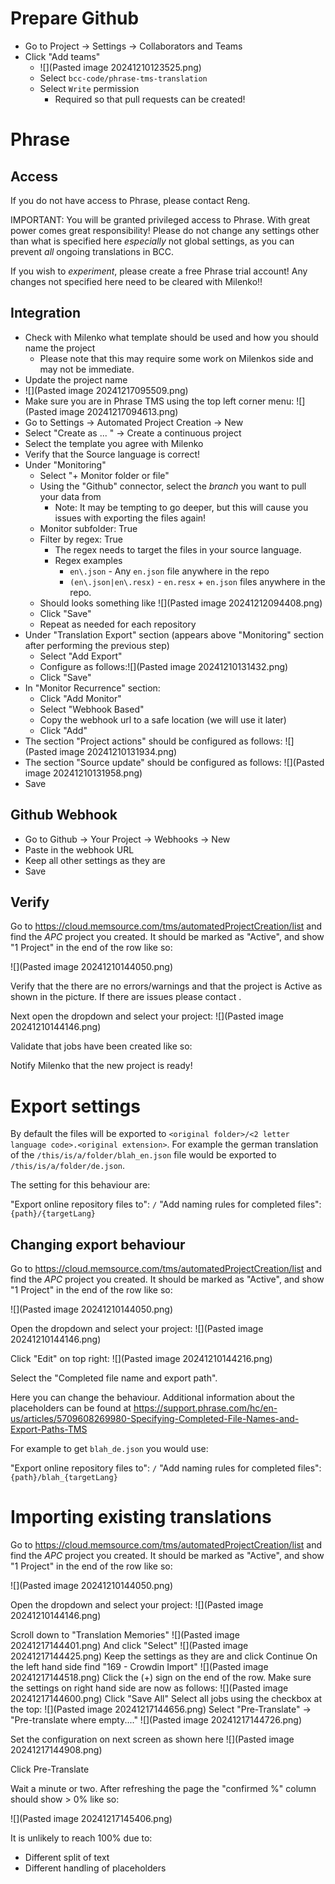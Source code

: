 # Prepare Github

* Go to Project -> Settings -> Collaborators and Teams
* Click "Add teams"
	* ![](Pasted image 20241210123525.png)
	* Select `bcc-code/phrase-tms-translation`
	* Select `Write` permission
		* Required so that pull requests can be created!

# Phrase

## Access

If you do not have access to Phrase, please contact Reng.

IMPORTANT: You will be granted privileged access to Phrase. With great power comes great responsibility! Please do not change any settings other than what is specified here *especially* not global settings, as you can prevent *all* ongoing translations in BCC.

If you wish to *experiment*, please create a free Phrase trial account! Any changes not specified here need to be cleared with Milenko!!

## Integration

* Check with Milenko what template should be used and how you should name the project
	* Please note that this may require some work on Milenkos side and may not be immediate.
* Update the project name
* ![](Pasted image 20241217095509.png)
* Make sure you are in Phrase TMS using the top left corner menu: ![](Pasted image 20241217094613.png)
* Go to Settings -> Automated Project Creation -> New
* Select "Create as ... " -> Create a continuous project
* Select the template you agree with Milenko
* Verify that the Source language is correct!
* Under "Monitoring"
	* Select "+ Monitor folder or file"
	* Using the "Github" connector, select the *branch* you want to pull your data from
		* Note: It may be tempting to go deeper, but this will cause you issues with exporting the files again!
	* Monitor subfolder: True
	* Filter by regex: True
		* The regex needs to target the files in your source language.
		* Regex examples
			* `en\.json` - Any `en.json` file anywhere in the repo
			* `(en\.json|en\.resx)` - `en.resx` + `en.json` files anywhere in the repo.
	* Should looks something like ![](Pasted image 20241212094408.png)
	* Click "Save"
	* Repeat as needed for each repository
* Under "Translation Export" section (appears above "Monitoring" section after performing the previous step)
	* Select "Add Export"
	* Configure as follows:![](Pasted image 20241210131432.png)
	* Click "Save"
* In "Monitor Recurrence" section:
	* Click "Add Monitor"
	* Select "Webhook Based"
	* Copy the webhook url to a safe location (we will use it later)
	* Click "Add"
* The section "Project actions" should be configured as follows: ![](Pasted image 20241210131934.png)
* The section "Source update" should be configured as follows: ![](Pasted image 20241210131958.png)
* Save
## Github Webhook

* Go to Github -> Your Project -> Webhooks -> New
* Paste in the webhook URL
* Keep all other settings as they are
* Save

## Verify

Go to https://cloud.memsource.com/tms/automatedProjectCreation/list and find the *APC* project you created. It should be marked as "Active", and show "1 Project" in the end of the row like so:

![](Pasted image 20241210144050.png)

Verify that the there are no errors/warnings and that the project is Active as shown in the picture. If there are issues please contact <TODO>.

Next open the dropdown and select your project:
![](Pasted image 20241210144146.png)

Validate that jobs have been created like so:




Notify Milenko that the new project is ready!
#  Export settings

By default the files will be exported to `<original folder>/<2 letter language code>.<original extension>`. For example the german translation of the `/this/is/a/folder/blah_en.json` file would be exported to `/this/is/a/folder/de.json`.

The setting for this behaviour are:

"Export online repository files to": `/`
"Add naming rules for completed files": `{path}/{targetLang}`

## Changing export behaviour

Go to https://cloud.memsource.com/tms/automatedProjectCreation/list and find the *APC* project you created. It should be marked as "Active", and show "1 Project" in the end of the row like so:

![](Pasted image 20241210144050.png)

Open the dropdown and select your project:
![](Pasted image 20241210144146.png)

Click "Edit" on top right:
![](Pasted image 20241210144216.png)

Select the "Completed file name and export path". 

Here you can change the behaviour. Additional information about the placeholders can be found at https://support.phrase.com/hc/en-us/articles/5709608269980-Specifying-Completed-File-Names-and-Export-Paths-TMS

For example to get `blah_de.json` you would use:

"Export online repository files to": `/`
"Add naming rules for completed files": `{path}/blah_{targetLang}`
# Importing existing translations

Go to https://cloud.memsource.com/tms/automatedProjectCreation/list and find the *APC* project you created. It should be marked as "Active", and show "1 Project" in the end of the row like so:

![](Pasted image 20241210144050.png)

Open the dropdown and select your project:
![](Pasted image 20241210144146.png)

Scroll down to "Translation Memories"
![](Pasted image 20241217144401.png)
And click "Select"
![](Pasted image 20241217144425.png)
Keep the settings as they are and click Continue
On the left hand side find "169 - Crowdin Import"
![](Pasted image 20241217144518.png)
Click the (+) sign on the end of the row.
Make sure the settings on right hand side are now as follows:
![](Pasted image 20241217144600.png) 
Click "Save All"
Select all jobs using the checkbox at the top:
![](Pasted image 20241217144656.png)
Select "Pre-Translate" -> "Pre-translate where empty...."
![](Pasted image 20241217144726.png)

Set the configuration on next screen as shown here
![](Pasted image 20241217144908.png)

Click Pre-Translate

Wait a minute or two. After refreshing the page the "confirmed %" column should show > 0% like so:

![](Pasted image 20241217145406.png)

It is unlikely to reach 100% due to:

* Different split of text
* Different handling of placeholders



